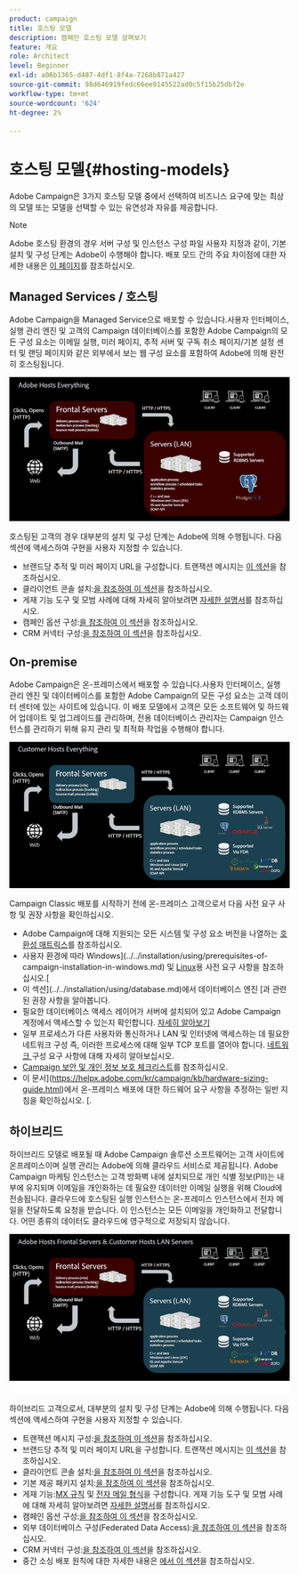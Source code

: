 ```yaml
---
product: campaign
title: 호스팅 모델
description: 캠페인 호스팅 모델 살펴보기
feature: 개요
role: Architect
level: Beginner
exl-id: a06b1365-d487-4df1-8f4a-7268b871a427
source-git-commit: 98d646919fedc66ee9145522ad0c5f15b25dbf2e
workflow-type: tm+mt
source-wordcount: '624'
ht-degree: 2%

---
```


# 호스팅 모델{#hosting-models}

Adobe Campaign은 3가지 호스팅 모델 중에서 선택하여 비즈니스 요구에 맞는 최상의 모델 또는 모델을 선택할 수 있는 유연성과 자유를 제공합니다.

>[!NOTE]
>
>Adobe 호스팅 환경의 경우 서버 구성 및 인스턴스 구성 파일 사용자 지정과 같이, 기본 설치 및 구성 단계는 Adobe이 수행해야 합니다. 배포 모드 간의 주요 차이점에 대한 자세한 내용은 [이 페이지](../../installation/using/capability-matrix.md)를 참조하십시오.

## Managed Services / 호스팅

Adobe Campaign을 Managed Service으로 배포할 수 있습니다.사용자 인터페이스, 실행 관리 엔진 및 고객의 Campaign 데이터베이스를 포함한 Adobe Campaign의 모든 구성 요소는 이메일 실행, 미러 페이지, 추적 서버 및 구독 취소 페이지/기본 설정 센터 및 랜딩 페이지와 같은 외부에서 보는 웹 구성 요소를 포함하여 Adobe에 의해 완전히 호스팅됩니다.

![](assets/deployment_hosted.png)

호스팅된 고객의 경우 대부분의 설치 및 구성 단계는 Adobe에 의해 수행됩니다. 다음 섹션에 액세스하여 구현을 사용자 지정할 수 있습니다.

* 브랜드당 추적 및 미러 페이지 URL을 구성합니다. 트랜잭션 메시지는 [이 섹션](../../message-center/using/additional-configurations.md#configuring-multibranding)을 참조하십시오.
* 클라이언트 콘솔 설치:[을 참조하여 이 섹션](../../installation/using/installing-the-client-console.md)을 참조하십시오.
* 게재 기능 도구 및 모범 사례에 대해 자세히 알아보려면 [자세한 설명서](../../delivery/using/about-deliverability.md)를 참조하십시오.
* 캠페인 옵션 구성:[을 참조하여 이 섹션](../../installation/using/configuring-campaign-options.md)을 참조하십시오.
* CRM 커넥터 구성:[을 참조하여 이 섹션](../../platform/using/crm-connectors.md)을 참조하십시오.

## On-premise

Adobe Campaign은 온-프레미스에서 배포할 수 있습니다.사용자 인터페이스, 실행 관리 엔진 및 데이터베이스를 포함한 Adobe Campaign의 모든 구성 요소는 고객 데이터 센터에 있는 사이트에 있습니다. 이 배포 모델에서 고객은 모든 소프트웨어 및 하드웨어 업데이트 및 업그레이드를 관리하며, 전용 데이터베이스 관리자는 Campaign 인스턴스를 관리하기 위해 유지 관리 및 최적화 작업을 수행해야 합니다.

![](assets/deployment_onpremise.png)

Campaign Classic 배포를 시작하기 전에 온-프레미스 고객으로서 다음 사전 요구 사항 및 권장 사항을 확인하십시오.

* Adobe Campaign에 대해 지원되는 모든 시스템 및 구성 요소 버전을 나열하는 [호환성 매트릭스](../../rn/using/compatibility-matrix.md)를 참조하십시오.
* 사용자 환경에 따라 Windows](../../installation/using/prerequisites-of-campaign-installation-in-windows.md) 및 [Linux](../../installation/using/prerequisites-of-campaign-installation-in-linux.md)용 사전 요구 사항을 참조하십시오.[
* 이 섹션](../../installation/using/database.md)에서 데이터베이스 엔진 [과 관련된 권장 사항을 알아봅니다.
* 필요한 데이터베이스 액세스 레이어가 서버에 설치되어 있고 Adobe Campaign 계정에서 액세스할 수 있는지 확인합니다. [자세히 알아보기](../../installation/using/application-server.md)
* 일부 프로세스가 다른 사용자와 통신하거나 LAN 및 인터넷에 액세스하는 데 필요한 네트워크 구성 즉, 이러한 프로세스에 대해 일부 TCP 포트를 열어야 합니다. [네트워크 ](../../installation/using/network-configuration.md) 구성 요구 사항에 대해 자세히 알아보십시오.
* [Campaign 보안 및 개인 정보 보호 체크리스트](https://helpx.adobe.com/kr/campaign/kb/acc-security.html)를 참조하십시오.
* 이 문서](https://helpx.adobe.com/kr/campaign/kb/hardware-sizing-guide.html)에서 온-프레미스 배포에 대한 하드웨어 요구 사항을 추정하는 일반 지침을 확인하십시오. [.

## 하이브리드

하이브리드 모델로 배포될 때 Adobe Campaign 솔루션 소프트웨어는 고객 사이트에 온프레미스이며 실행 관리는 Adobe에 의해 클라우드 서비스로 제공됩니다. Adobe Campaign 마케팅 인스턴스는 고객 방화벽 내에 설치되므로 개인 식별 정보(PII)는 내부에 유지되며 이메일을 개인화하는 데 필요한 데이터만 이메일 실행을 위해 Cloud에 전송됩니다. 클라우드에 호스팅된 실행 인스턴스는 온-프레미스 인스턴스에서 전자 메일을 전달하도록 요청을 받습니다. 이 인스턴스는 모든 이메일을 개인화하고 전달합니다. 어떤 종류의 데이터도 클라우드에 영구적으로 저장되지 않습니다.

![](assets/deployment_hybrid.png)

하이브리드 고객으로서, 대부분의 설치 및 구성 단계는 Adobe에 의해 수행됩니다. 다음 섹션에 액세스하여 구현을 사용자 지정할 수 있습니다.

* 트랜잭션 메시지 구성:[을 참조하여 이 섹션](../../message-center/using/transactional-messaging-architecture.md)을 참조하십시오.
* 브랜드당 추적 및 미러 페이지 URL을 구성합니다. 트랜잭션 메시지는 [이 섹션](../../message-center/using/additional-configurations.md#configuring-multibranding)을 참조하십시오.
* 클라이언트 콘솔 설치:[을 참조하여 이 섹션](../../installation/using/installing-the-client-console.md)을 참조하십시오.
* 기본 제공 패키지 설치:[을 참조하여 이 섹션](../../installation/using/installing-campaign-standard-packages.md)을 참조하십시오.
* 게재 기능:[MX 규칙](../../installation/using/email-deliverability.md#mx-configuration) 및 [전자 메일 형식](../../installation/using/email-deliverability.md#managing-email-formats)을 구성합니다. 게재 기능 도구 및 모범 사례에 대해 자세히 알아보려면 [자세한 설명서](../../delivery/using/about-deliverability.md)를 참조하십시오.
* 캠페인 옵션 구성:[을 참조하여 이 섹션](../../installation/using/configuring-campaign-options.md)을 참조하십시오.
* 외부 데이터베이스 구성(Federated Data Access):[을 참조하여 이 섹션](../../installation/using/about-fda.md)을 참조하십시오.
* CRM 커넥터 구성:[을 참조하여 이 섹션](../../platform/using/crm-connectors.md)을 참조하십시오.
* 중간 소싱 배포 원칙에 대한 자세한 내용은 [에서 이 섹션](../../installation/using/mid-sourcing-deployment.md)을 참조하십시오.
